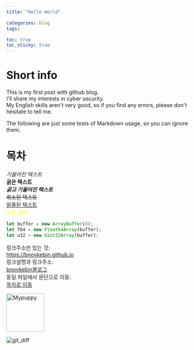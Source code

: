 ```yaml
---
title: "Hello World"

categories: blog
tags: 

toc: true
toc_sticky: true
---
```


# Short info

This is my first post with github blog. <br>
I'll share my interests in cyber security. <br>
My English skills aren't very good, so if you find any errors, please don't hesitate to tell me. <br>

The following are just some tests of Markdown usage, so you can ignore them. <br>

# 목차

*기울어진 텍스트* <br>
**굵은 텍스트** <br>
***굵고 기울어진 텍스트*** <br>
~~취소된 텍스트~~ <br>
<u>밑줄된 텍스트</u> <br>
<span style="color:yellow">노란 글씨.</span>
```javascript
let buffer = new ArrayBuffer(8);
let f64 = new Float64Array(buffer);
let u32 = new Uint32Array(buffer);
```
링크주소만 있는 것: <br>
<https://bnovkebin.github.io> <br>
링크설명과 링크주소: <br>
[bnovkebin블로그](https://bnovkebin.github.io) <br>
동일 파일에서 문단으로 이동: <br>
[목차로 이동](#목차) <br>

<img src="https://bnovkebin.github.io/assets/images/mypuppy.png" width="100px" height="100px" title="Mypuppy"/> <br>

![git_diff](https://bnovkebin.github.io/assets/images/mypuppy.png)



